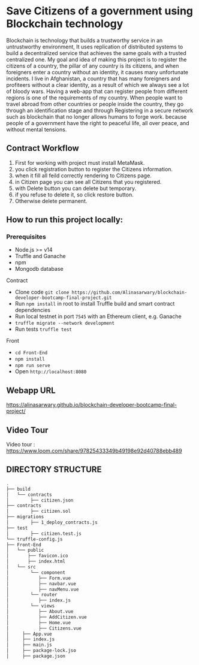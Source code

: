 # Save Citizens of a government using Blockchain technology
Blockchain is technology that builds a trustworthy service in an untrustworthy environment, It uses replication of distributed systems to build a decentralized service that achieves the same goals with a trusted centralized one.
My goal and idea of ​​making this project is to register the citizens of a country, the pillar of any country is its citizens, and when foreigners enter a country without an identity, it causes many unfortunate incidents.
I live in Afghanistan, a country that has many foreigners and profiteers without a clear identity, as a result of which we always see a lot of bloody wars. Having a web-app that can register people from different regions is one of the requirements of my country. When people want to travel abroad from other countries or people inside the country, they go through an identification stage and through Registering in a secure network such as blockchain that no longer allows humans to forge work. because people of a government have the right to peaceful life, all over peace, and without mental tensions.



## Contract Workflow
1. First for working with project must install MetaMask.
2. you click registration button to register the Citizens information.
3. when it fill all feild correctly rendering to Citizens page.
4. in Citizen page you can see all Citizens that you registered.
5. with Delete button you can delete but temporary.
6. if you refuse to delete it, so click restore button.
7. Otherwise delete permanent.


## How to run this project locally:

### Prerequisites
- Node.js >= v14
- Truffle and Ganache
- npm
- Mongodb database

Contract
- Clone code `git clone https://github.com/Alinasarwary/blockchain-developer-bootcamp-final-project.git`
- Run `npm install` in root to install Truffle build and smart contract dependencies
- Run local testnet in port `7545` with an Ethereum client, e.g. Ganache
- `truffle migrate --network development`
- Run tests `truffle test`

Front
- `cd Front-End`
- `npm install`
- `npm run serve`
- Open `http://localhost:8080`

## Webapp URL
https://alinasarwary.github.io/blockchain-developer-bootcamp-final-project/

## Video Tour
Video tour : https://www.loom.com/share/97825433349b49198e92d40788ebb489

## DIRECTORY STRUCTURE

```bash
.
├── build
│   └── contracts
│        ├── citizen.json
├── contracts
│        ├── citizen.sol
├── migrations
│        ├── 1_deploy_contracts.js
├── test
│        ├── citizen.test.js
└── truffle-config.js
├── Front-End
│   └── public
│       ├── favicon.ico
│       ├── index.html
│   └── src
│        └── component
│           ├── Form.vue
│           ├── navbar.vue
│           ├── navMenu.vue
│        └── router
│           ├── index.js
│        └── views
│           ├── About.vue
│           ├── AddCitizen.vue
│           ├── Home.vue
│           ├── Citizens.vue
│     ├── App.vue
│     ├── index.js
│     ├── main.js
│     ├── package-lock.jso
│     ├── package.json
```